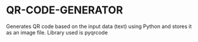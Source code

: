 # QR-CODE-GENERATOR
Generates QR code based on the input data (text) using Python and stores it as an image file. Library used is pyqrcode
